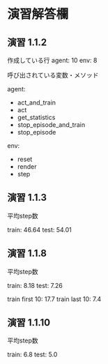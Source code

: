 # 演習解答欄

## 演習 1.1.2

作成している行
agent: 10
env: 8

呼び出されている変数・メソッド

agent:
* act_and_train
* act
* get_statistics
* stop_episode_and_train
* stop_episode

env:
* reset
* render
* step

## 演習 1.1.3

平均step数

train: 46.64
test: 54.01

## 演習 1.1.8

平均step数

train: 8.18
test: 7.26

train first 10: 17.7
train last 10: 7.4

## 演習 1.1.10

平均step数

train: 6.8
test: 5.0
